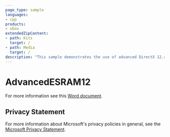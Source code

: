 ```yaml
---
page_type: sample
languages:
- cpp
products:
- xbox
extendedZipContent:
- path: Kits
  target: /
- path: Media
  target: /
description: "This sample demonstrates the use of advanced DirectX 12.x memory features on Xbox One to effectively alias memory for Direct3D resources."
---
```


# AdvancedESRAM12

For more information see this [Word document](https://github.com/microsoft/Xbox-ATG-Samples/blob/master/XDKSamples/Graphics/AdvancedESRAM12/ReadMe.docx).

## Privacy Statement

For more information about Microsoft's privacy policies in general, see the [Microsoft Privacy Statement](https://privacy.microsoft.com/privacystatement/).
